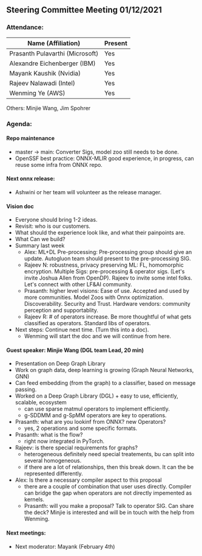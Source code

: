 ## Steering Committee Meeting 01/12/2021

### Attendance:

| Name (Affiliation)              | Present  |
| ------------------------------- | -------- |
| Prasanth Pulavarthi (Microsoft) | Yes      |
| Alexandre Eichenberger (IBM)    | Yes      |
| Mayank Kaushik (Nvidia)         | Yes      |
| Rajeev Nalawadi (Intel)         | Yes      |
| Wenming Ye (AWS)                | Yes      |

Others: Minjie Wang, Jim Spohrer

### Agenda:
  
  #### Repo maintenance
  - master -> main: Converter Sigs, model zoo still needs to be done.
  - OpenSSF best practice: ONNX-MLIR good experience, in progress, can reuse some infra from ONNX repo.

  #### Next onnx release:
  - Ashwini or her team will volunteer as the release manager.

  #### Vision doc
  - Everyone should bring 1-2 ideas. 
  - Revisit:  who is our customers.  
  - What should the experience look like, and what their painpoints are.
  - What Can we build?
  - Summary last week
    - Alex: ML+DL Pre-processing:  Pre-processing group should give an update.  Autogluon team should present to the pre-processing SIG.
    - Rajeev N: robustness, privacy preserving ML: FL, homomorphic encryption. Multiple Sigs:  pre-processing & operator sigs. (Let's invite Joshua Allen from OpenDP). Rajeev to invite some intel folks.  Let's connect with other LF&AI community.
    - Prasanth:  higher level visions:  Ease of use.   Accepted and used by more communities.  Model Zoos with Onnx optimization. Discoverability. Security and Trust.  Hardware vendors: community perception and supportablity.   
    - Rajeev R: # of operators increase.  Be more thoughtful of what gets classified as operators.  Standard libs of operators. 
  - Next steps: Continue next time.   (Turn this into a doc).
    - Wenming will start the doc and we will continue from here. 
   
  #### Guest speaker:  Minjie Wang  (DGL team Lead, 20 min)
   - Presentation on Deep Graph Library
   - Work on graph data, deep learning is growing (Graph Neural Networks, GNN)
   - Can feed embedding (from the graph) to a classifier, based on message passing.
   - Worked on a Deep Graph Library (DGL) + easy to use, efficiently, scalable, ecosystem
     - can use sparse matmul operators to implement efficiently.
     - g-SDDMM and g-SpMM operators are key to operations.
   - Prasanth: what are you lookinf from ONNX? new Operators?
     - yes, 2 operations and some specific formats.
   - Prasanth: what is the flow?
     - right now integrated in PyTorch. 
   - Rajeev: is there special requirements for graphs?
     - heterogeneous definitely need special treatements, bu can split into several homogeneous.
     - if there are a lot of relationships, then this break down. It can the be represented differently.
   - Alex: Is there a necessary compiler aspect to this proposal
     - there are a couple of combination that user uses directly. Compiler can bridge the gap when operators are not directly impemented as kernels.
     - Prasanth: will you make a proposal? Talk to operator SIG. Can share the deck? Minjie is interested and will be in touch with the help from Wenming.
    
  #### Next meetings: 
  - Next moderator: Mayank (February 4th)
  
